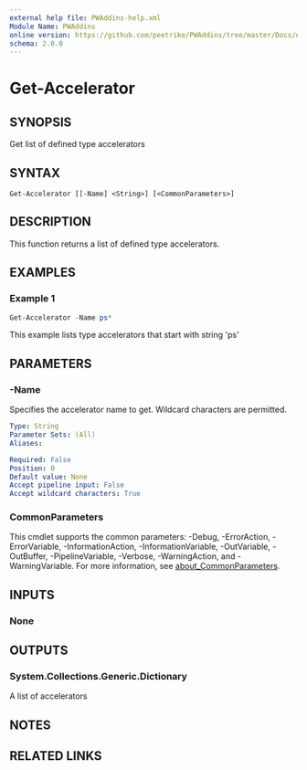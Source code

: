 ```yaml
---
external help file: PWAddins-help.xml
Module Name: PWAddins
online version: https://github.com/peetrike/PWAddins/tree/master/Docs/en-US/Get-Accelerator.md
schema: 2.0.0
---
```


# Get-Accelerator

## SYNOPSIS

Get list of defined type accelerators

## SYNTAX

```
Get-Accelerator [[-Name] <String>] [<CommonParameters>]
```

## DESCRIPTION

This function returns a list of defined type accelerators.

## EXAMPLES

### Example 1

```powershell
Get-Accelerator -Name ps*
```

This example lists type accelerators that start with string 'ps'

## PARAMETERS

### -Name

Specifies the accelerator name to get.  Wildcard characters are permitted.

```yaml
Type: String
Parameter Sets: (All)
Aliases:

Required: False
Position: 0
Default value: None
Accept pipeline input: False
Accept wildcard characters: True
```

### CommonParameters
This cmdlet supports the common parameters: -Debug, -ErrorAction, -ErrorVariable, -InformationAction, -InformationVariable, -OutVariable, -OutBuffer, -PipelineVariable, -Verbose, -WarningAction, and -WarningVariable. For more information, see [about_CommonParameters](http://go.microsoft.com/fwlink/?LinkID=113216).

## INPUTS

### None

## OUTPUTS

### System.Collections.Generic.Dictionary

A list of accelerators

## NOTES

## RELATED LINKS
